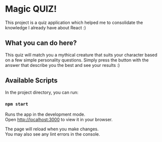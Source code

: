 # Magic QUIZ!

This project is a quiz application which helped me to consolidate the knowledge I already have about React :)

## What you can do here?

This quiz will match you a mythical creature that suits your character based on a few simple personality questions. Simply press the button with the answer that describe you the best and see your results :)


## Available Scripts

In the project directory, you can run:

### `npm start`

Runs the app in the development mode.\
Open [http://localhost:3000](http://localhost:3000) to view it in your browser.

The page will reload when you make changes.\
You may also see any lint errors in the console.

